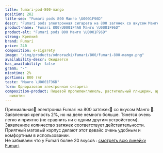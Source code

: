 ```yaml
---
title: fumari-pod-800-mango
position: 282
title-seo: "Fumari pods 800 Манго \U0001F96D"
descr: "Fumari pods электронная сигарета на 800 затяжек со вкусом Манго \U0001F96D"
product-name: "Fumari 800\U0001F4A8 Манго \U0001F96D"
product-alt: "Fumari pods 800 Манго \U0001F96D"
strong: Крепкий
brand: Fumari
price: 240
composition: e-sigarety
image: "/img/products/odnorazki/fumari/800/fumari-800-mango.png"
availability-descr: Ожидается
has_availability: false
gramm: "-"
nicotine: 2%
portions: 800 тяг
taste: "Манго \U0001F96D"
form: Одноразовая электронная сигарета
composition-product: Пищевой пропиленгликоль, растительный глицерин, ароматизатор,
  никотин
---
```


Премиальная🥇 электронка Fumari на 800 затяжек💨 со вкусом Манго 🥭. Заявленная крепость 2%, но на деле немного больше. Тянется очень легко и приятно (не сравнить ни с одним другим устройством). Заявленное количество затяжек соответствует действительности. Приятный матовый корпус делают этот девайс очень удобным и комфортным в использовании.<br>
Не забываем что у Fumari более 20 вкусов : [смотреть всю линейку Fumari](/fumari).